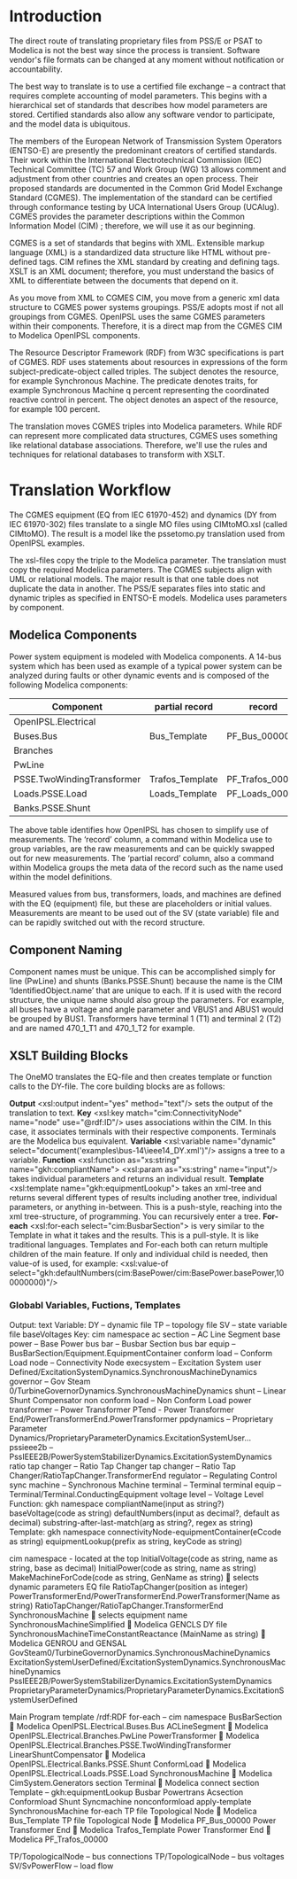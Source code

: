 # Introduction
  The direct route of translating proprietary files from PSS/E or PSAT to Modelica is not the best way since the process is transient. Software vendor's file formats can be changed at any moment without notification or accountability.
  
  The best way to translate is to use a certified file exchange – a contract that requires complete accounting of model parameters. This begins with a hierarchical set of standards that describes how model parameters are stored. Certified standards also allow any software vendor to participate, and the model data is ubiquitous.
  
  The members of the European Network of Transmission System Operators (ENTSO-E) are presently the predominant creators of certified standards. Their work within the International Electrotechnical Commission (IEC) Technical Committee (TC) 57 and Work Group (WG) 13 allows comment and adjustment from other countries and creates an open process. Their proposed standards are documented in the Common Grid Model Exchange Standard (CGMES). The implementation of the standard can be certified through conformance testing by UCA International Users Group (UCAIug). CGMES provides the parameter descriptions within the Common Information Model (CIM)  ; therefore, we will use it as our beginning.
  
  CGMES is a set of standards that begins with XML. Extensible markup language (XML) is a standardized data structure like HTML without pre-defined tags. CIM refines the XML standard by creating and defining tags. XSLT is an XML document; therefore, you must understand the basics of XML to differentiate between the documents that depend on it.
  
  As you move from XML to CGMES CIM, you move from a generic xml data structure to CGMES power systems groupings. PSS/E adopts most if not all groupings from CGMES. OpenIPSL uses the same CGMES parameters within their components. Therefore, it is a direct map from the CGMES CIM to Modelica OpenIPSL components.
  
  The Resource Descriptor Framework (RDF) from W3C specifications is part of CGMES. RDF uses statements about resources in expressions of the form subject-predicate-object called triples. The subject denotes the resource, for example Synchronous Machine. The predicate denotes traits, for example Synchronous Machine q percent representing the coordinated reactive control in percent. The object denotes an aspect of the resource, for example 100 percent.
  
  The translation moves CGMES triples into Modelica parameters. While RDF can represent more complicated data structures, CGMES uses something like relational database associations. Therefore, we'll use the rules and techniques for relational databases to transform with XSLT.
  
# Translation Workflow
The CGMES equipment (EQ from IEC 61970-452) and dynamics (DY from IEC 61970-302) files translate to a single MO files using CIMtoMO.xsl (called CIMtoMO). The result is a model like the pssetomo.py translation used from OpenIPSL examples. 

The xsl-files copy the triple to the Modelica parameter. The translation must copy the required Modelica parameters. The CGMES subjects align with UML or relational models. The major result is that one table does not duplicate the data in another. The PSS/E separates files into static and dynamic triples as specified in ENTSO-E models. Modelica uses parameters by component. 

## Modelica Components
Power system equipment is modeled with Modelica components. A 14-bus system which has been used as example of a typical power system can be analyzed during faults or other dynamic events and is composed of the following Modelica components:

Component|partial record|record
---------|--------------|------
OpenIPSL.Electrical|
Buses.Bus|Bus_Template|PF_Bus_00000
Branches|
PwLine|
PSSE.TwoWindingTransformer|Trafos_Template|PF_Trafos_00000
Loads.PSSE.Load|Loads_Template|PF_Loads_00000
Banks.PSSE.Shunt|

The above table identifies how OpenIPSL has chosen to simplify use of measurements. The ‘record’ column, a command within Modelica use to group variables, are the raw measurements and can be quickly swapped out for new measurements. The ‘partial record’ column, also a command within Modelica groups the meta data of the record such as the name used within the model definitions.

Measured values from bus, transformers, loads, and machines are defined with the EQ (equipment) file, but these are placeholders or initial values. Measurements are meant to be used out of the SV (state variable) file and can be rapidly switched out with the record structure.
## Component Naming
Component names must be unique. This can be accomplished simply for line (PwLine) and shunts (Banks.PSSE.Shunt) because the name is the CIM ‘IdentifiedObject.name’ that are unique to each. If it is used with the record structure, the unique name should also group the parameters. For example, all buses have a voltage and angle parameter and VBUS1 and ABUS1 would be grouped by BUS1. Transformers have terminal 1 (T1) and terminal 2 (T2) and are named 470_1_T1 and 470_1_T2 for example.

## XSLT Building Blocks
The OneMO translates the EQ-file and then creates template or function calls to the DY-file. The core building blocks are as follows:

**Output** <xsl:output indent="yes" method="text"/> sets the output of the translation to text.
**Key** <xsl:key match="cim:ConnectivityNode" name="node" use="@rdf:ID"/> uses associations within the CIM. In this case, it associates terminals with their respective components. Terminals are the Modelica bus equivalent.
**Variable** <xsl:variable name="dynamic" select="document('examples\bus-14\ieee14_DY.xml')"/> assigns a tree to a variable.
**Function** <xsl:function as="xs:string" name="gkh:compliantName">
	<xsl:param as="xs:string" name="input"/> takes individual parameters and returns an individual result.
**Template** <xsl:template name="gkh:equipmentLookup"> takes an xml-tree and returns several different types of results including another tree, individual parameters, or anything in-between. This is a push-style, reaching into the xml tree-structure, of programming. You can recursively enter a tree.
**For-each** <xsl:for-each select="cim:BusbarSection"> is very similar to the Template in what it takes and the results. This is a pull-style. It is like traditional languages.
Templates and For-each both can return multiple children of the main feature. If only and individual child is needed, then value-of is used, for example:
<xsl:value-of select="gkh:defaultNumbers(cim:BasePower/cim:BasePower.basePower,100000000)"/>

### Globabl Variables, Fuctions, Templates
Output: text
Variable: 
DY – dynamic file
TP – topology file
SV – state variable file
baseVoltages
Key:  cim namespace
ac section – AC Line Segment
base power – Base Power
bus bar – Busbar Section
bus bar equip – BusBarSection/Equipment.EquipmentContainer
conform load – Conform Load
node – Connectivity Node
execsystem – Excitation System user Defined/ExcitationSystemDynamics.SynchronousMachineDynamics
governor – Gov Steam 0/TurbineGovernorDynamics.SynchronousMachineDynamics
shunt – Linear Shunt Compensator
non conform load – Non Conform Load
power transformer – Power Transformer
PTend - Power Transformer End/PowerTransformerEnd.PowerTransformer
ppdynamics – Proprietary Parameter Dynamics/ProprietaryParameterDynamics.ExcitationSystemUser…
pssieee2b – PssIEEE2B/PowerSystemStabilizerDynamics.ExcitationSystemDynamics
ratio tap changer – Ratio Tap Changer
tap changer – Ratio Tap Changer/RatioTapChanger.TransformerEnd
regulator – Regulating Control
sync machine – Synchronous Machine
terminal – Terminal
terminal equip – Terminal/Terminal.ConductingEquipment
voltage level – Voltage Level
Function: gkh namespace
compliantName(input as string?)
baseVoltage(code as string)
defaultNumbers(input as decimal?, default as decimal)
substring-after-last-match(arg as string?, regex as string)
Template: 
gkh namespace
connectivityNode-equipmentContainer(eCcode as string)
equipmentLookup(prefix as string, keyCode as string)

cim namespace - located at the top
InitialVoltage(code as string, name as string, base as decimal)
InitialPower(code as string, name as string)
MakeMachineForCode(code as string, GenName as string)  selects dynamic parameters
	EQ file
RatioTapChanger(position as integer)
PowerTransformerEnd/PowerTransformerEnd.PowerTransformer(Name as string)
RatioTapChanger/RatioTapChanger.TransformerEnd
SynchronousMachine  selects equipment name
SynchronousMachineSimplified  Modelica GENCLS
	DY file
SynchronousMachineTimeConstantReactance (MainName as string)  Modelica GENROU and GENSAL
GovSteam0/TurbineGovernorDynamics.SynchronousMachineDynamics
ExcitationSystemUserDefined/ExcitationSystemDynamics.SynchronousMachineDynamics
PssIEEE2B/PowerSystemStabilizerDynamics.ExcitationSystemDynamics
ProprietaryParameterDynamics/ProprietaryParameterDynamics.ExcitationSystemUserDefined

Main Program
template /rdf:RDF
	for-each – cim namespace
		BusBarSection  Modelica OpenIPSL.Electrical.Buses.Bus
		ACLineSegment  Modelica OpenIPSL.Electrical.Branches.PwLine
		PowerTransformer  Modelica OpenIPSL.Electrical.Branches.PSSE.TwoWindingTransformer
		LinearShuntCompensator  Modelica OpenIPSL.Electrical.Banks.PSSE.Shunt
		ConformLoad  Modelica OpenIPSL.Electrical.Loads.PSSE.Load
		SynchronousMachine  Modelica CimSystem.Generators section
		Terminal  Modelica connect section
Template – gkh:equipmentLookup
				Busbar
				Powertrans
				Acsection
				Conformload
				Shunt
				Syncmachine
				nonconformload
apply-template SynchronousMachine
for-each
TP file Topological Node  Modelica Bus_Template
TP file Topological Node  Modelica PF_Bus_00000
Power Transformer End  Modelica Trafos_Template
Power Transformer End  Modelica PF_Trafos_00000

TP/TopologicalNode – bus connections
TP/TopologicalNode – bus voltages
SV/SvPowerFlow – load flow
